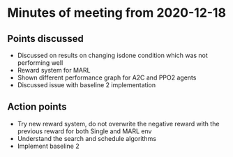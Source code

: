 # Minutes of meeting from 2020-12-18

## Points discussed

- Discussed on results on changing isdone condition which was not performing well
- Reward system for MARL
- Shown different performance graph for A2C and PPO2 agents
- Discussed issue with baseline 2 implementation

## Action points

- Try new reward system, do not overwrite the negative reward with the previous reward for both Single and MARL env
- Understand the search and schedule algorithms
- Implement baseline 2
